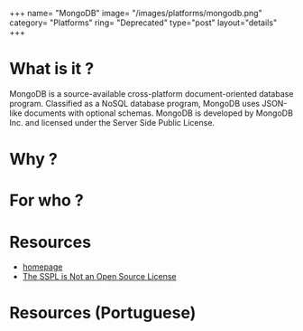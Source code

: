 +++
name= "MongoDB"
image= "/images/platforms/mongodb.png"
category= "Platforms"
ring= "Deprecated"
type="post"
layout="details"
+++

# What is it ?

MongoDB is a source-available cross-platform document-oriented database program. Classified as a NoSQL database program, MongoDB uses JSON-like documents with optional schemas. MongoDB is developed by MongoDB Inc. and licensed under the Server Side Public License.

# Why ?



# For who ?


# Resources
* [homepage](https://www.mongodb.com/)
* [The SSPL is Not an Open Source License](https://opensource.org/node/1099)


# Resources (Portuguese)

